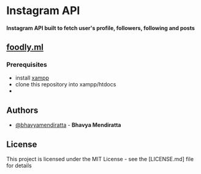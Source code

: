 # Instagram API

#### Instagram API built to fetch user's profile, followers, following and posts

## [foodly.ml](http://foodly.ml/)

### Prerequisites
- install [xampp](https://www.apachefriends.org/download.html)
- clone this repository into xampp/htdocs
- 


## Authors

- [@bhavyamendiratta](https://github.com/bhavyamendiratta) - **Bhavya Mendiratta** 

## License

This project is licensed under the MIT License - see the [LICENSE.md] file for details
